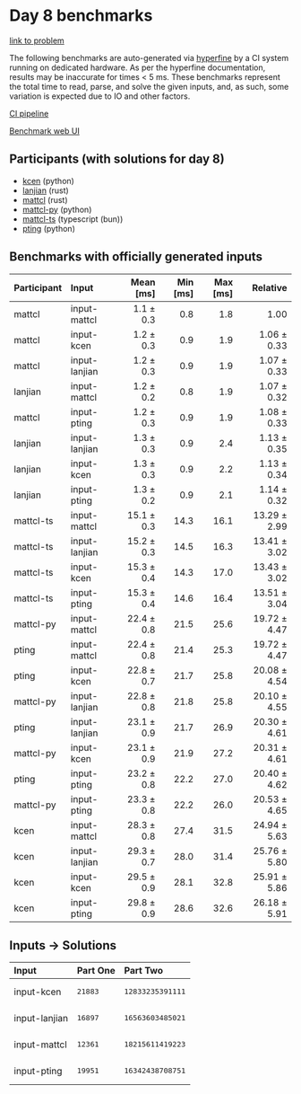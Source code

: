 # Day 8 benchmarks

[link to problem](https://adventofcode.com/2023/day/8)

The following benchmarks are auto-generated via
[hyperfine](https://github.com/sharkdp/hyperfine) by a CI system running on
dedicated hardware. As per the hyperfine documentation, results may be
inaccurate for times < 5 ms. These benchmarks represent the total time to read,
parse, and solve the given inputs, and, as such, some variation is expected due
to IO and other factors.

[CI pipeline](http://ci.papercode.net:8080/teams/main/pipelines/aoc2023)

[Benchmark web UI](https://aoc.ancalagon.black)


## Participants (with solutions for day 8)

- [kcen](https://github.com/kcen/aoc2023) (python)
- [lanjian](https://github.com/lanjian/aoc-2023) (rust)
- [mattcl](https://github.com/mattcl/aoc2023) (rust)
- [mattcl-py](https://github.com/mattcl/aoc2023-py) (python)
- [mattcl-ts](https://github.com/mattcl/aoc2023-js) (typescript (bun))
- [pting](https://github.com/pting/aoc2023) (python)


## Benchmarks with officially generated inputs

| Participant | Input | Mean [ms] | Min [ms] | Max [ms] | Relative |
|:---|:---|---:|---:|---:|---:|
| mattcl | input-mattcl | 1.1 ± 0.3 | 0.8 | 1.8 | 1.00 |
| mattcl | input-kcen | 1.2 ± 0.3 | 0.9 | 1.9 | 1.06 ± 0.33 |
| mattcl | input-lanjian | 1.2 ± 0.3 | 0.9 | 1.9 | 1.07 ± 0.33 |
| lanjian | input-mattcl | 1.2 ± 0.2 | 0.8 | 1.9 | 1.07 ± 0.32 |
| mattcl | input-pting | 1.2 ± 0.3 | 0.9 | 1.9 | 1.08 ± 0.33 |
| lanjian | input-lanjian | 1.3 ± 0.3 | 0.9 | 2.4 | 1.13 ± 0.35 |
| lanjian | input-kcen | 1.3 ± 0.3 | 0.9 | 2.2 | 1.13 ± 0.34 |
| lanjian | input-pting | 1.3 ± 0.2 | 0.9 | 2.1 | 1.14 ± 0.32 |
| mattcl-ts | input-mattcl | 15.1 ± 0.3 | 14.3 | 16.1 | 13.29 ± 2.99 |
| mattcl-ts | input-lanjian | 15.2 ± 0.3 | 14.5 | 16.3 | 13.41 ± 3.02 |
| mattcl-ts | input-kcen | 15.3 ± 0.4 | 14.3 | 17.0 | 13.43 ± 3.02 |
| mattcl-ts | input-pting | 15.3 ± 0.4 | 14.6 | 16.4 | 13.51 ± 3.04 |
| mattcl-py | input-mattcl | 22.4 ± 0.8 | 21.5 | 25.6 | 19.72 ± 4.47 |
| pting | input-mattcl | 22.4 ± 0.8 | 21.4 | 25.3 | 19.72 ± 4.47 |
| pting | input-kcen | 22.8 ± 0.7 | 21.7 | 25.8 | 20.08 ± 4.54 |
| mattcl-py | input-lanjian | 22.8 ± 0.8 | 21.8 | 25.8 | 20.10 ± 4.55 |
| pting | input-lanjian | 23.1 ± 0.9 | 21.7 | 26.9 | 20.30 ± 4.61 |
| mattcl-py | input-kcen | 23.1 ± 0.9 | 21.9 | 27.2 | 20.31 ± 4.61 |
| pting | input-pting | 23.2 ± 0.8 | 22.2 | 27.0 | 20.40 ± 4.62 |
| mattcl-py | input-pting | 23.3 ± 0.8 | 22.2 | 26.0 | 20.53 ± 4.65 |
| kcen | input-mattcl | 28.3 ± 0.8 | 27.4 | 31.5 | 24.94 ± 5.63 |
| kcen | input-lanjian | 29.3 ± 0.7 | 28.0 | 31.4 | 25.76 ± 5.80 |
| kcen | input-kcen | 29.5 ± 0.9 | 28.1 | 32.8 | 25.91 ± 5.86 |
| kcen | input-pting | 29.8 ± 0.9 | 28.6 | 32.6 | 26.18 ± 5.91 |


## Inputs -> Solutions

| Input | Part One | Part Two |
|:---|:---|:---|
|input-kcen|<pre>21883</pre>|<pre>12833235391111</pre>|
|input-lanjian|<pre>16897</pre>|<pre>16563603485021</pre>|
|input-mattcl|<pre>12361</pre>|<pre>18215611419223</pre>|
|input-pting|<pre>19951</pre>|<pre>16342438708751</pre>|